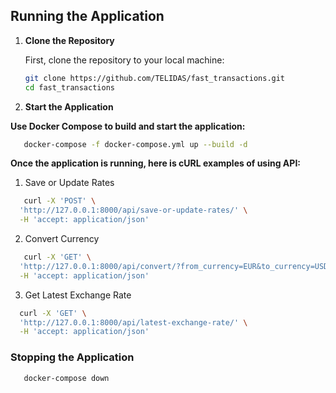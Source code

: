## Running the Application

1. **Clone the Repository**

   First, clone the repository to your local machine:

   ```bash
   git clone https://github.com/TELIDAS/fast_transactions.git
   cd fast_transactions
   ```

2. **Start the Application**

**Use Docker Compose to build and start the application:**

```bash
   docker-compose -f docker-compose.yml up --build -d
   ```
**Once the application is running, here is cURL examples of using API:**
1. Save or Update Rates
```bash
   curl -X 'POST' \
  'http://127.0.0.1:8000/api/save-or-update-rates/' \
  -H 'accept: application/json'
   ```

2. Convert Currency

```bash
   curl -X 'GET' \
  'http://127.0.0.1:8000/api/convert/?from_currency=EUR&to_currency=USD&amount=100' \
  -H 'accept: application/json'
   ```

3. Get Latest Exchange Rate
```bash
  curl -X 'GET' \
  'http://127.0.0.1:8000/api/latest-exchange-rate/' \
  -H 'accept: application/json'
   ```

### Stopping the Application
```bash
   docker-compose down
   ```